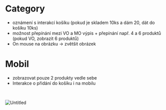 # Category
- oznámení s interakcí košíku (pokud je skladem 10ks a dám 20, dát do košíku 10ks)
- možnost přepínání mezi VO a MO výpis + přepínání např. 4 a 6 produktů (pokud VO, zobrazit 6 produktů)
- On mouse na obrázku -> zvětšit obrázek

# Mobil
- zobrazovat pouze 2 produkty vedle sebe
- Interakce o přidání do košíku i na mobilu
<br>


![Untitled](https://user-images.githubusercontent.com/59166385/230289141-56eb5237-4e68-44e9-b734-5faa820a3099.jpg)
